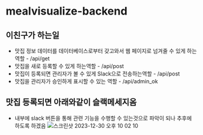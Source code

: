 # mealvisualize-backend
## 이친구가 하는일
- 맛집 정보 데이터를 데이터베이스로부터 갖고와서 웹 페이지로 넘겨줄 수 있게 하는역할 - /api/get
- 맛집을 새로 등록할 수 있게 하는역할 - /api/post
- 맛집이 등록되면 관리자가 볼 수 있게 Slack으로 전송하는역할 - /api/post
- 맛집을 관리자가 승인하게 표시할 수 있는 역할 - /api/admin_ok
## 맛집 등록되면 아래와같이 슬랙메세지옴
- 내부에 slack 버튼을 통해 관련 기능을 수행할 수 있는것으로 파악이 되나 추후에 하도록 하겠음
![스크린샷 2023-12-30 오후 10 02 10](https://github.com/kimjayney/mealvisualize-backend/assets/3627483/a06df8bd-dae8-42c3-8c75-bced2b0c8a83)
